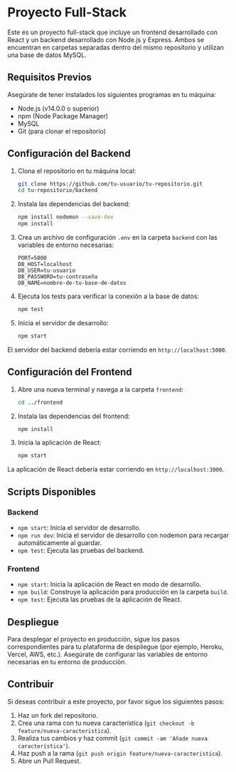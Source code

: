 # Proyecto Full-Stack

Este es un proyecto full-stack que incluye un frontend desarrollado con React y un backend desarrollado con Node.js y Express. Ambos se encuentran en carpetas separadas dentro del mismo repositorio y utilizan una base de datos MySQL.


## Requisitos Previos

Asegúrate de tener instalados los siguientes programas en tu máquina:

- Node.js (v14.0.0 o superior)
- npm (Node Package Manager)
- MySQL
- Git (para clonar el repositorio)

## Configuración del Backend

1. Clona el repositorio en tu máquina local:
    ```sh
    git clone https://github.com/tu-usuario/tu-repositorio.git
    cd tu-repositorio/backend
    ```

2. Instala las dependencias del backend:
    ```sh
    npm install nodemon --save-dev
    npm install
    ```

3. Crea un archivo de configuración `.env` en la carpeta `backend` con las variables de entorno necesarias:
    ```env
    PORT=5000
    DB_HOST=localhost
    DB_USER=tu-usuario
    DB_PASSWORD=tu-contraseña
    DB_NAME=nombre-de-tu-base-de-datos
    ```

4. Ejecuta los tests para verificar la conexión a la base de datos:
    ```sh
    npm test
    ```

5. Inicia el servidor de desarrollo:
    ```sh
    npm start
    ```

El servidor del backend debería estar corriendo en `http://localhost:5000`.

## Configuración del Frontend

1. Abre una nueva terminal y navega a la carpeta `frontend`:
    ```sh
    cd ../frontend
    ```

2. Instala las dependencias del frontend:
    ```sh
    npm install
    ```

3. Inicia la aplicación de React:
    ```sh
    npm start
    ```

La aplicación de React debería estar corriendo en `http://localhost:3000`.

## Scripts Disponibles

### Backend

- `npm start`: Inicia el servidor de desarrollo.
- `npm run dev`: Inicia el servidor de desarrollo con nodemon para recargar automáticamente al guardar.
- `npm test`: Ejecuta las pruebas del backend.

### Frontend

- `npm start`: Inicia la aplicación de React en modo de desarrollo.
- `npm build`: Construye la aplicación para producción en la carpeta `build`.
- `npm test`: Ejecuta las pruebas de la aplicación de React.

## Despliegue

Para desplegar el proyecto en producción, sigue los pasos correspondientes para tu plataforma de despliegue (por ejemplo, Heroku, Vercel, AWS, etc.). Asegúrate de configurar las variables de entorno necesarias en tu entorno de producción.

## Contribuir

Si deseas contribuir a este proyecto, por favor sigue los siguientes pasos:

1. Haz un fork del repositorio.
2. Crea una rama con tu nueva característica (`git checkout -b feature/nueva-caracteristica`).
3. Realiza tus cambios y haz commit (`git commit -am 'Añade nueva característica'`).
4. Haz push a la rama (`git push origin feature/nueva-caracteristica`).
5. Abre un Pull Request.
